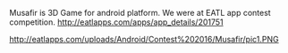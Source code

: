 Musafir is 3D Game for android platform. We were at EATL app contest competition.
http://eatlapps.com/apps/app_details/201751

http://eatlapps.com/uploads/Android/Contest%202016/Musafir/pic1.PNG
